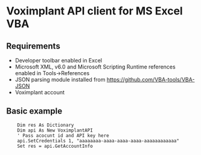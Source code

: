 # Voximplant API client for MS Excel VBA
## Requirements
- Developer toolbar enabled in Excel
- Microsoft XML, v6.0 and Microsoft Scripting Runtime references enabled in Tools->References
- JSON parsing module installed from https://github.com/VBA-tools/VBA-JSON
- Voximplant account
## Basic example
```
    Dim res As Dictionary
    Dim api As New VoximplantAPI
    ' Pass acocunt id and API key here
    api.SetCredentials 1, "aaaaaaaa-aaaa-aaaa-aaaa-aaaaaaaaaaaa"
    Set res = api.GetAccountInfo
```